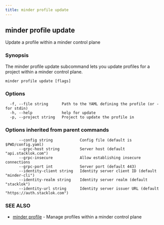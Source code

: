 ```yaml
---
title: minder profile update
---
```

## minder profile update

Update a profile within a minder control plane

### Synopsis

The minder profile update subcommand lets you update profiles for a project
within a minder control plane.

```
minder profile update [flags]
```

### Options

```
  -f, --file string      Path to the YAML defining the profile (or - for stdin)
  -h, --help             help for update
  -p, --project string   Project to update the profile in
```

### Options inherited from parent commands

```
      --config string            Config file (default is $PWD/config.yaml)
      --grpc-host string         Server host (default "api.stacklok.com")
      --grpc-insecure            Allow establishing insecure connections
      --grpc-port int            Server port (default 443)
      --identity-client string   Identity server client ID (default "minder-cli")
      --identity-realm string    Identity server realm (default "stacklok")
      --identity-url string      Identity server issuer URL (default "https://auth.stacklok.com")
```

### SEE ALSO

* [minder profile](minder_profile.md)	 - Manage profiles within a minder control plane

